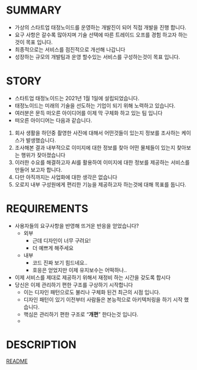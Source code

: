 # SUMMARY
- 가상의 스타트업 태정노이드를 운영하는 개발진이 되어 직접 개발을 진행 합니다. 
- 요구 사항은 갈수록 많아지며 기술 선택에 따른 트레이드 오프를 경험 하고자 하는것이 목표 입니다. 
- 최종적으로는 서비스를 점진적으로 개선해 나갑니다 
- 성장하는 규모의 개발팀과 운영 할수있는 서비스를 구성하는것이 목표 입니다.

# STORY
- 스타트업 태정노이드는 2021년 1월 1일에 설립되었습니다.
- 태정노이드는 미래의 기술을 선도하는 기업이 되기 위해 노력하고 있습니다.
- 여러분은 문득 떠오른 아이디어를 이제 막 구체화 하고 있는 팀 입니다
- 떠오른 아이디어는 다음과 같습니다.

1. 회사 생활을 하던중 촬영한 사진에 대해서 어떤것들이 있는지 정보를 조사하는 케이스가 발생했습니다. 
2. 조사해본 결과 내부적으로 이미지에 대한 정보를 찾아 어떤 물체들이 있는지 찾아보는 행위가 잦아졌습니다 
3. 이러한 수요를 해결하고자 AI를 활용하여 이미지에 대한 정보를 제공하는 서비스를 만들어 보고자 합니다.
4. 다만 아직까지는 사업화에 대한 생각은 없습니다
5. 오로지 내부 구성원에게 편리한 기능을 제공하고자 하는것에 대해 목표를 둡니다.

# REQUIREMENTS
- 사용자들의 요구사항을 반영해 뜨거운 반응을 얻었습니다?
    - 외부
        - 근데 디자인이 너무 구려요!
        - 더 예쁘게 해주세요
    - 내부
        - 코드 진짜 보기 힘드네요..
        - 호응은 얻었지만 이제 유지보수는 어떡하나..
- 이제 서비스를 제대로 제공하기 위해서 재정비 하는 시간을 갖도록 합시다
- 당신은 이제 관리하기 편한 구조를 구상하기 시작합니다
    - 이는 디자인 패턴으로도 불리나 구체화 된건 최근의 시점 입니다.
    - 디자인 패턴이 있기 이전부터 사람들은 본능적으로 아키텍처링을 하기 시작 했습니다.
    - 핵심은 관리하기 편한 구조로 “**개편**” 한다는것 입니다.
    - 
# DESCRIPTION
[README](https://www.notion.so/StartUp-Project-With-Monolith-to-MSA-1430a2c4ae1e8042ba7fc0637ddad6e1?pvs=4)

